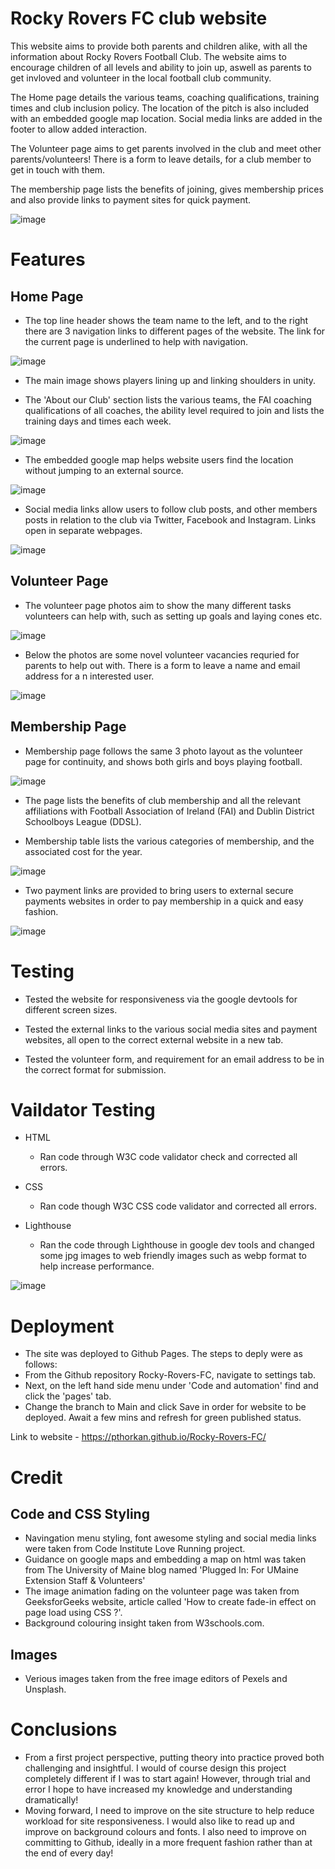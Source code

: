 # Rocky Rovers FC club website

This website aims to provide both parents and children alike, with all the information about Rocky Rovers Football Club. The website aims to encourage children of all levels and ability to join up, aswell as parents to get invloved and volunteer in the local football club community.

The Home page details the various teams, coaching qualifications, training times and club inclusion policy. The location of the pitch is also included with an embedded google map location. Social media links are added in the footer to allow added interaction.

The Volunteer page aims to get parents involved in the club and meet other parents/volunteers! There is a form to leave details, for a club member to get in touch with them.

The membership page lists the benefits of joining, gives membership prices and also provide links to payment sites for quick payment.

![image](https://user-images.githubusercontent.com/100580056/171235911-670a65a4-b203-4f56-804d-d39cda9c6374.png)

# Features
## Home Page
* The top line header shows the team name to the left, and to the right there are 3 navigation links to different pages of the website. The link for the current page is underlined to help with navigation.

![image](https://user-images.githubusercontent.com/100580056/171213919-01708ffa-dd05-4c5a-8193-a80092bd332b.png)

* The main image shows players lining up and linking shoulders in unity.

* The 'About our Club' section lists the various teams, the FAI coaching qualifications of all coaches, the ability level required to join and lists the training days and times each week.

![image](https://user-images.githubusercontent.com/100580056/171222982-bfa1342b-d9a5-4a67-915a-aa61f6dccf11.png)

* The embedded google map helps website users find the location without jumping to an external source.

![image](https://user-images.githubusercontent.com/100580056/171223613-60f11dfb-b329-4283-b06a-70a2ad4f4bab.png)

* Social media links allow users to follow club posts, and other members posts in relation to the club via Twitter, Facebook and Instagram. Links open in separate webpages.

![image](https://user-images.githubusercontent.com/100580056/171223853-2ce98612-a458-41b4-9f29-21b9a68d853f.png)

## Volunteer Page
* The volunteer page photos aim to show the many different tasks volunteers can help with, such as setting up goals and laying cones etc.

![image](https://user-images.githubusercontent.com/100580056/171224179-b9ca60f8-a009-4e7c-90a3-fe298f3ba1ca.png)

* Below the photos are some novel volunteer vacancies requried for parents to help out with. There is a form to leave a name and email address for a n interested user. 

![image](https://user-images.githubusercontent.com/100580056/171224346-0e010dd3-e60c-4cb9-abd0-2cc8bfe95b81.png)

## Membership Page

* Membership page follows the same 3 photo layout as the volunteer page for continuity, and shows both girls and boys playing football.

![image](https://user-images.githubusercontent.com/100580056/171224548-044b4e0d-2079-4e25-98d2-f02aedb711a8.png)

* The page lists the benefits of club membership and all the relevant affiliations with Football Association of Ireland (FAI) and Dublin District Schoolboys League (DDSL).

* Membership table lists the various categories of membership, and the associated cost for the year.

![image](https://user-images.githubusercontent.com/100580056/171224731-c923fc4c-8a71-43d6-ac43-ebb70d341cdc.png)

* Two payment links are provided to bring users to external secure payments websites in order to pay membership in a quick and easy fashion.

![image](https://user-images.githubusercontent.com/100580056/171224969-8c6623e5-208d-403b-af72-ddc918112c60.png)

# Testing

* Tested the website for responsiveness via the google devtools for different screen sizes.

* Tested the external links to the various social media sites and payment websites, all open to the correct external website in a new tab.

* Tested the volunteer form, and requirement for an email address to be in the correct format for submission.

# Vaildator Testing 

* HTML
    * Ran code through W3C code validator check and corrected all errors.
* CSS 
    * Ran code though W3C CSS code validator and corrected all errors.

* Lighthouse
    * Ran the code through Lighthouse in google dev tools and changed some jpg images to web friendly images such as webp format to help increase performance.

![image](https://user-images.githubusercontent.com/100580056/171225819-210c1f31-1e62-4a15-9e1f-9f5a35b4a6bb.png)

# Deployment
* The site was deployed to Github Pages. The steps to deply were as follows:
* From the Github repository Rocky-Rovers-FC, navigate to settings tab.
* Next, on the left hand side menu under 'Code and automation' find and click the 'pages' tab.
* Change the branch to Main and click Save in order for website to be deployed. Await a few mins and refresh for green published status. 

Link to website - https://pthorkan.github.io/Rocky-Rovers-FC/

# Credit
## Code and CSS Styling
* Navingation menu styling, font awesome styling and social media links were taken from Code Institute Love Running project.
* Guidance on google maps and embedding a map on html was taken from The University of Maine blog named 'Plugged In: For UMaine Extension Staff & Volunteers'
* The image animation fading on the volunteer page was taken from GeeksforGeeks website, article called 'How to create fade-in effect on page load using CSS ?'.
* Background colouring insight taken from W3schools.com.

## Images
* Verious images taken from the free image editors of Pexels and Unsplash.

# Conclusions
* From a first project perspective, putting theory into practice proved both challenging and insightful. I would of course design this project completely different if I was to start again! However, through trial and error I hope to have increased my knowledge and understanding dramatically!
* Moving forward, I need to improve on the site structure to help reduce workload for site responsiveness.
I would also like to read up and improve on background colours and fonts.
I also need to improve on committing to Github, ideally in a more frequent fashion rather than at the end of every day! 







